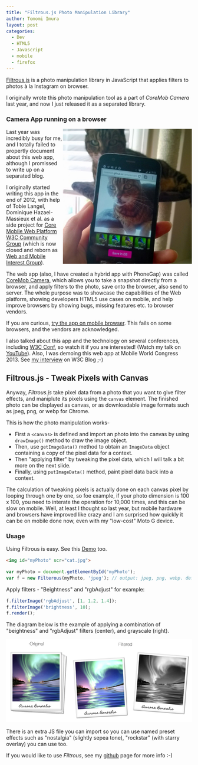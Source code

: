 ```yaml
---
title: "Filtrous.js Photo Manipulation Library"	
author: Tomomi Imura
layout: post
categories:
  - Dev
  - HTML5
  - Javascript
  - mobile
  - firefox
---
```



[Filtrous.js][filtrous] is a photo manipulation library in JavaScript that applies filters to photos à la Instagram on browser. 

I originally wrote this photo manipulation tool as a part of *CoreMob Camera* last year, and now I just released it as a separated library.


### Camera App running on a browser

<img src="/assets/images/articles/2014/03/coremobcamera.jpg" width="350" alt="CoreMob Camera" align="right">


Last year was incredibly busy for me, and I totally failed to propertly document about this web app, although I promissed to write up on a separated blog.

I originally started writing this app in the end of 2012, with help of Tobie Langel, Dominique Hazael-Massieux et al. as a side project for [Core Mobile Web Platform W3C Community Group][coremob] (which is now closed and reborn as [Web and Mobile Interest Group][webmob]). 

The web app (also, I have created a hybrid app with PhoneGap) was called [CoreMob Camera][camera], which allows you to take a snapshot directly from a browser, and apply filters to the photo, save onto the browser, also send to server. The whole purpose was to showcase the capabilities of the Web platform, showing developers HTML5 use cases on mobile, and help improve browsers by showing bugs, missing features etc. to browser vendors. 

If you are curious, [try the app on mobile browser][cameraapp]. This fails on some browsers, and the vendors are acknowledged.

I also talked about this app and the technology on several conferences, including [W3C Conf][w3conf], so watch it if you are interested! (Watch my talk on [YouTube][video]). Also, I was demoing this web app at Mobile World Congress 2013. See [my interview][interview] on W3C Blog ;-)


## Filtrous.js - Tweak Pixels with Canvas

Anyway, *Filtrous.js* take pixel data from a photo that you want to give filter effects, and maniplute its pixels using the `canvas` element. The finished photo can be displayed as canvas, or as downloadable image formats such as jpeg, png, or webp for Chrome.

This is how the photo manipulation works-

- First a `<canvas>` is defined and import an photo into the canvas by using `drawImage()` method to draw the image object. 
- Then, use `getImageData()` method to obtain an `ImageData` object containing a copy of the pixel data for a context.
- Then "applying filter" by tweaking the pixel data, which I will talk a bit more on the next slide.
- Finally, using `putImageData()` method, paint pixel data back into a context.

The calculation of tweaking pixels is actually done on each canvas pixel by looping through one by one, so foe example, if your photo dimension is 100 x 100, you need to interate the operation for 10,000 times, and this can be slow on mobile. Well, at least I thought so last year, but mobile hardware and browsers have improved like crazy and I am surprised how quickly it can be on mobile done now, even with my "low-cost" Moto G device.


### Usage 

Using Filtrous is easy. See this [Demo][demo] too.


```html
<img id="myPhoto" scr="cat.jpg">

```

```javascript
var myPhoto = document.getElementById('myPhoto');
var f = new Filterous(myPhoto, 'jpeg'); // output: jpeg, png, webp. default is canvas

```

Apply filters - "Beightness" and "rgbAdjust" for example:
 
```javascript
f.filterImage('rgbAdjust', [1, 1.2, 1.4]);
f.filterImage('brightness', 10);
f.render();
```

The diagram below is the example of applying a combination of "beightness" and "rgbAdjust" filters (center), and grayscale (right).

![Filtrous](/assets/images/articles/2014/03/filtrous.jpg "Filtrous")

There is an extra JS file you can import so you can use named preset effects such as "nostalgia" (slightly sepea tone), "rockstar" (with starry overlay) you can use too. 

If you would like to use *Filtrous*, see my [github][filtrous] page for more info :-)



[github]: https://github.com/girliemac/
[filtrous]: https://github.com/girliemac/Filterous
[coremob]: https://github.com/coremob
[webmob]: https://github.com/w3c-webmob
[camera]: https://github.com/coremob/camera
[cameraapp]: http://coremob.github.io/camera/vanilla/index.html
[w3conf]: http://www.w3.org/conf/2013sf/
[video]: https://www.youtube.com/watch?v=3Afi-v-m_Gc
[interview]: http://www.w3.org/blog/2013/04/interview-demonstrating-web-ap/
[demo]: http://girliemac.com/Filterous/demo/
